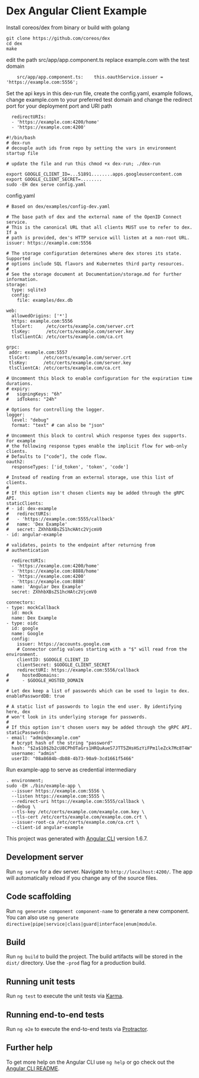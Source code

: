 # Dex Angular Client Example

Install coreos/dex from binary or build with golang

```
git clone https://github.com/coreos/dex
cd dex
make
```

edit the path src/app/app.component.ts replace example.com with the test domain

```
    src/app/app.component.ts:    this.oauthService.issuer = 'https://example.com:5556';
```

Set the api keys in this dex-run file, create the config.yaml, example
follows, change example.com to your preferred test domain and change
the redirect port for your deployment port and URI path 

```
  redirectURIs: 
  - 'https://example.com:4200/home'
  - 'https://example.com:4200'

```

```
#!/bin/bash
# dex-run
# decouple auth ids from repo by setting the vars in environment startup file

# update the file and run this chmod +x dex-run; ./dex-run

export GOOGLE_CLIENT_ID=...51891........apps.googleusercontent.com
export GOOGLE_CLIENT_SECRET=........
sudo -EH dex serve config.yaml
```

config.yaml

```
# Based on dex/examples/config-dev.yaml

# The base path of dex and the external name of the OpenID Connect service.
# This is the canonical URL that all clients MUST use to refer to dex. If a
# path is provided, dex's HTTP service will listen at a non-root URL.
issuer: https://example.com:5556

# The storage configuration determines where dex stores its state. Supported
# options include SQL flavors and Kubernetes third party resources.
#
# See the storage document at Documentation/storage.md for further information.
storage:
  type: sqlite3
  config:
    file: examples/dex.db

web:
  allowedOrigins: ['*']
  https: example.com:5556
  tlsCert:     /etc/certs/example.com/server.crt
  tlsKey:      /etc/certs/example.com/server.key
  tlsClientCA: /etc/certs/example.com/ca.crt

grpc:
 addr: example.com:5557
 tlsCert:     /etc/certs/example.com/server.crt
 tlsKey:      /etc/certs/example.com/server.key
 tlsClientCA: /etc/certs/example.com/ca.crt

# Uncomment this block to enable configuration for the expiration time durations.
# expiry:
#   signingKeys: "6h"
#   idTokens: "24h"

# Options for controlling the logger.
logger:
  level: "debug"
  format: "text" # can also be "json"

# Uncomment this block to control which response types dex supports. For example
# the following response types enable the implicit flow for web-only clients.
# Defaults to ["code"], the code flow.
oauth2:
  responseTypes: ['id_token', 'token', 'code']

# Instead of reading from an external storage, use this list of clients.
#
# If this option isn't chosen clients may be added through the gRPC API.
staticClients:
# - id: dex-example
#   redirectURIs:
#   - 'https://example.com:5555/callback'
#   name: 'Dex Example'
#   secret: ZXhhbXBsZS1hcHAtc2VjcmV0
- id: angular-example

# validates, points to the endpoint after returning from
# authentication

  redirectURIs: 
  - 'https://example.com:4200/home'
  - 'https://example.com:8888/home'
  - 'https://example.com:4200'
  - 'https://example.com:8888'
  name: 'Angular Dex Example'
  secret: ZXhhbXBsZS1hcHAtc2VjcmV0

connectors:
- type: mockCallback
  id: mock
  name: Dex Example
- type: oidc
  id: google
  name: Google
  config:
    issuer: https://accounts.google.com
    # Connector config values starting with a "$" will read from the environment.
    clientID: $GOOGLE_CLIENT_ID
    clientSecret: $GOOGLE_CLIENT_SECRET
    redirectURI: https://example.com:5556/callback
#     hostedDomains:
#     - $GOOGLE_HOSTED_DOMAIN

# Let dex keep a list of passwords which can be used to login to dex.
enablePasswordDB: true

# A static list of passwords to login the end user. By identifying here, dex
# won't look in its underlying storage for passwords.
#
# If this option isn't chosen users may be added through the gRPC API.
staticPasswords:
- email: "admin@example.com"
  # bcrypt hash of the string "password"
  hash: "$2a$10$2b2cU8CPhOTaGrs1HRQuAueS7JTT5ZHsHSzYiFPm1leZck7Mc8T4W"
  username: "admin"
  userID: "08a8684b-db88-4b73-90a9-3cd1661f5466"

```

Run example-app to serve as credential intermediary

```
. environment; 
sudo -EH ./bin/example-app \
  --issuer https://example.com:5556 \
  --listen https://example.com:5555 \
  --redirect-uri https://example.com:5555/callback \
  --debug \
  --tls-key /etc/certs/example.com/example.com.key \
  --tls-cert /etc/certs/example.com/example.com.crt \
  --issuer-root-ca /etc/certs/example.com/ca.crt \
  --client-id angular-example
```


This project was generated with [Angular CLI](https://github.com/angular/angular-cli) version 1.6.7.

## Development server

Run `ng serve` for a dev server. Navigate to `http://localhost:4200/`. The app will automatically reload if you change any of the source files.

## Code scaffolding

Run `ng generate component component-name` to generate a new component. You can also use `ng generate directive|pipe|service|class|guard|interface|enum|module`.

## Build

Run `ng build` to build the project. The build artifacts will be stored in the `dist/` directory. Use the `-prod` flag for a production build.

## Running unit tests

Run `ng test` to execute the unit tests via [Karma](https://karma-runner.github.io).

## Running end-to-end tests

Run `ng e2e` to execute the end-to-end tests via [Protractor](http://www.protractortest.org/).

## Further help

To get more help on the Angular CLI use `ng help` or go check out the [Angular CLI README](https://github.com/angular/angular-cli/blob/master/README.md).
